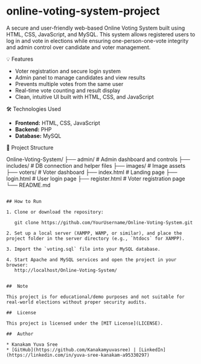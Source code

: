 # online-voting-system-project
A secure and user-friendly web-based Online Voting System built using HTML, CSS, JavaScript, and MySQL. This system allows registered users to log in and vote in elections while ensuring one-person-one-vote integrity and admin control over candidate and voter management.

💡 Features

- Voter registration and secure login system
- Admin panel to manage candidates and view results
- Prevents multiple votes from the same user
- Real-time vote counting and result display
- Clean, intuitive UI built with HTML, CSS, and JavaScript

🛠️ Technologies Used

- **Frontend:** HTML, CSS, JavaScript
- **Backend:** PHP
- **Database:** MySQL

📂 Project Structure

Online-Voting-System/
├── admin/              # Admin dashboard and controls
├── includes/           # DB connection and helper files
├── images/             # Image assets
├── voters/             # Voter dashboard
├── index.html          # Landing page
├── login.html          # User login page
├── register.html       # Voter registration page
└── README.md

````

## How to Run

1. Clone or download the repository:
  
   git clone https://github.com/YourUsername/Online-Voting-System.git

2. Set up a local server (XAMPP, WAMP, or similar), and place the project folder in the server directory (e.g., `htdocs` for XAMPP).

3. Import the `voting.sql` file into your MySQL database.

4. Start Apache and MySQL services and open the project in your browser:
   http://localhost/Online-Voting-System/
  

##  Note

This project is for educational/demo purposes and not suitable for real-world elections without proper security audits.

##  License

This project is licensed under the [MIT License](LICENSE).

##  Author

* Kanakam Yuva Sree
* [GitHub](https://github.com/Kanakamyuvasree) | [LinkedIn](https://linkedin.com/in/yuva-sree-kanakam-a95330297)



